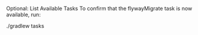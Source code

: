 Optional: List Available Tasks To confirm that the flywayMigrate task is now available, run:

./gradlew tasks
